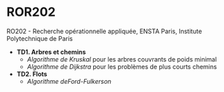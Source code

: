 # ROR202
RO202 - Recherche opérationnelle appliquée, ENSTA Paris, Institute Polytechnique de Paris

* **TD1. Arbres et chemins**
  * _Algorithme de Kruskal_ pour les arbres couvrants de poids minimal
  * _Algorithme de Dijkstra_ pour les problèmes de plus courts chemins
* **TD2. Flots**
  * _Algorithme deFord-Fulkerson_

